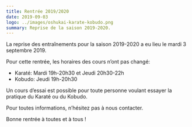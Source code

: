 ```yaml
---
title: Rentrée 2019/2020
date: 2019-09-03
logo: ../images/oshukai-karate-kobudo.png
summary: Reprise de la saison 2019-2020.
---
```


La reprise des entraînements pour la saison 2019-2020 a eu
lieu le mardi 3 septembre 2019.

Pour cette rentrée, les horaires des cours n’ont pas changé:

- Karaté: Mardi 19h-20h30 et Jeudi 20h30-22h
- Kobudo: Jeudi 19h-20h30

Un cours d’essai est possible pour toute personne voulant essayer
la pratique du Karaté ou du Kobudo.

Pour toutes informations, n’hésitez pas à nous contacter.

Bonne rentrée à toutes et à tous !
